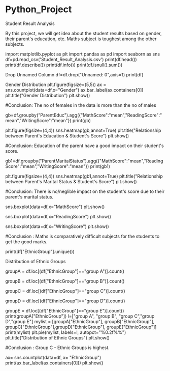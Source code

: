 # Python_Project
Student Result Analysis

By this project, we will get idea about the student results based on gender, their parent's education, etc.
Maths subject is toughest among the other subjects.

import matplotlib.pyplot as plt
import pandas as pd
import seaborn as sns
df=pd.read_csv('Student_Result_Analysis.csv')
print(df.head())
print(df.describe())
print(df.info())
print(df.isnull().sum())

Drop Unnamed Column
df=df.drop("Unnamed: 0",axis=1)
print(df)

Gender Distribution
plt.figure(figsize=(5,5))
ax = sns.countplot(data=df,x="Gender")
ax.bar_label(ax.containers[0])
plt.title("Gender Distribution")
plt.show()

#Conclusion: The no of females in the data is more than the no of males

gb=df.groupby("ParentEduc").agg({"MathScore":"mean","ReadingScore":"mean","WritingScore":"mean"})
print(gb)

plt.figure(figsize=(4,4))
sns.heatmap(gb,annot=True)
plt.title("Relationship between Parent's Education & Student's Score")
plt.show()

#Conclusion: Education of the parent have a good impact on their student's score.

gb1=df.groupby("ParentMaritalStatus").agg({"MathScore":"mean","ReadingScore":"mean","WritingScore":"mean"})
print(gb1)

plt.figure(figsize=(4,4))
sns.heatmap(gb1,annot=True)
plt.title("Relationship between Parent's Marital Status & Student's Score")
plt.show()

#Conclusion: There is no/neglible impact on the student's score due to their parent's marital status.

sns.boxplot(data=df,x="MathScore")
plt.show()

sns.boxplot(data=df,x="ReadingScore")
plt.show()

sns.boxplot(data=df,x="WritingScore")
plt.show()

#Conclusion : Maths is comparatively difficult subjects for the students to get the good marks.

print(df["EthnicGroup"].unique())

Distribution of Ethnic Groups

groupA = df.loc[(df["EthnicGroup"]=="group A")].count()

groupB = df.loc[(df["EthnicGroup"]=="group B")].count()

groupC = df.loc[(df["EthnicGroup"]=="group C")].count()

groupD = df.loc[(df["EthnicGroup"]=="group D")].count()

groupE = df.loc[(df["EthnicGroup"]=="group E")].count()
print(groupA["EthnicGroup"])
l=["group A", "group B", "group C","group D","group E"]
mylist = [groupA["EthnicGroup"], groupB["EthnicGroup"], groupC["EthnicGroup"],groupD["EthnicGroup"], groupE["EthnicGroup"]]
print(mylist)
plt.pie(mylist, labels=l, autopct="%0.2f%%")
plt.title("Distribution of Ethnic Groups")
plt.show()

#Conclusion : Group C - Ethnic Groups is highest.

ax= sns.countplot(data=df, x= "EthnicGroup")
print(ax.bar_label(ax.containers[0]))
plt.show()
